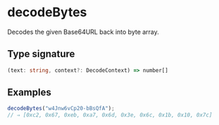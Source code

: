 # decodeBytes

Decodes the given Base64URL back into byte array.

## Type signature

<!-- prettier-ignore-start -->
```typescript
(text: string, context?: DecodeContext) => number[]
```
<!-- prettier-ignore-end -->

## Examples

<!-- prettier-ignore-start -->
```javascript
decodeBytes("w4Jnw6vCp20-bBsQfA");
// ⇒ [0xc2, 0x67, 0xeb, 0xa7, 0x6d, 0x3e, 0x6c, 0x1b, 0x10, 0x7c]
```
<!-- prettier-ignore-end -->
